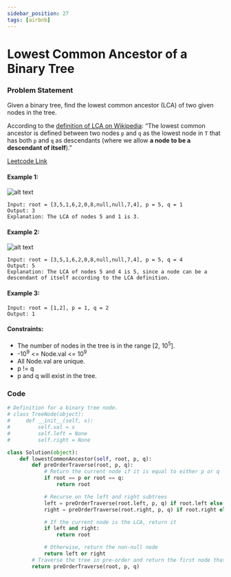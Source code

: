 ```yaml
---
sidebar_position: 27
tags: [airbnb]
---
```


# Lowest Common Ancestor of a Binary Tree

### Problem Statement

Given a binary tree, find the lowest common ancestor (LCA) of two given nodes in the tree.

According to the [definition of LCA on Wikipedia](https://en.wikipedia.org/wiki/Lowest_common_ancestor): “The lowest common ancestor is defined between two nodes `p` and `q` as the lowest node in `T` that has both `p` and `q` as descendants (where we allow **a node to be a descendant of itself**).”

[Leetcode Link](https://leetcode.com/problems/lowest-common-ancestor-of-a-binary-tree/)

#### Example 1:

![alt text](https://assets.leetcode.com/uploads/2018/12/14/binarytree.png)

```
Input: root = [3,5,1,6,2,0,8,null,null,7,4], p = 5, q = 1
Output: 3
Explanation: The LCA of nodes 5 and 1 is 3.
```

#### Example 2:

![alt text](https://assets.leetcode.com/uploads/2018/12/14/binarytree.png)

```
Input: root = [3,5,1,6,2,0,8,null,null,7,4], p = 5, q = 4
Output: 5
Explanation: The LCA of nodes 5 and 4 is 5, since a node can be a descendant of itself according to the LCA definition.
```

#### Example 3:

```
Input: root = [1,2], p = 1, q = 2
Output: 1
```

#### Constraints:

- The number of nodes in the tree is in the range [2, 10<sup>5</sup>].
- -10<sup>9</sup> <= Node.val <= 10<sup>9</sup>
- All Node.val are unique.
- p != q
- p and q will exist in the tree.

### Code

```python title="Python"
# Definition for a binary tree node.
# class TreeNode(object):
#     def __init__(self, x):
#         self.val = x
#         self.left = None
#         self.right = None

class Solution(object):
    def lowestCommonAncestor(self, root, p, q):
        def preOrderTraverse(root, p, q):
            # Return the current node if it is equal to either p or q
            if root == p or root == q:
                return root

            # Recurse on the left and right subtrees
            left = preOrderTraverse(root.left, p, q) if root.left else None
            right = preOrderTraverse(root.right, p, q) if root.right else None

            # If the current node is the LCA, return it
            if left and right:
                return root

            # Otherwise, return the non-null node
            return left or right
        # Traverse the tree in pre-order and return the first node that is equal to either p or q, which will be the LCA if it exists
        return preOrderTraverse(root, p, q)
```
